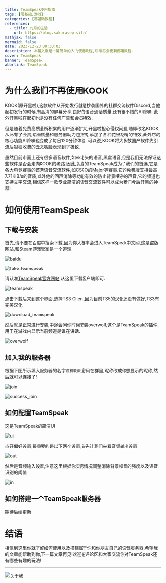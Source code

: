 ```yaml
---
title: TeamSpeak使用指南
tags: [零基础,游戏]
categories: [零基础教程]
references:
  - title: 九月的生活
    url: https://blog.sakurasep.site/
mathjax: false
mermaid: false
date: 2023-12-23 00:30:03
description: 本篇文章是一篇简单的入门使用教程,后续将会更新部署教程.
cover: TeamSpeak
banner: TeamSpeak
abbrlink: TeamSpeak
---
```


# 为什么我们不再使用KOOK

  KOOK(原开黑啦),这款软件从开始发行就是抄袭国外的社群交流软件Discord,当他起初发行的时候,有高清的屏幕分享,良好的语音通话质量,还有很不错的AI降噪. 此外开黑啦在起初也是没有任何广告和会员特效.

  但是随着免费高质量所积累的用户逐渐扩大,开黑啦担心侵权问题,随即改名KOOK,从此有了会员,语音质量和服务器助力包挂钩,添加了各种花里胡哨的特效,此外它的核心功能AI降噪也变成了每日120分钟体验. 可以说,KOOK将大多数国产软件先引流后狠狠收费的丑恶嘴脸表现到了极致.

  虽然目前市面上还有很多语音软件,如vk老头的语音,黑盒语音,但是我们无法保证这些软件是否会走向KOOK的老路.因此,免费的TeamSpeak成为了我们的首选,它是各大电竞赛事的首选语音交流软件,如CSGO的Major等赛事.它的免费版支持最高7.71KiB/s的音质,此外他的回声消除等功能有效的防止背景嘈杂的声音,它的频道也支持文字交流,相信这样一款专业简洁的语音交流软件可以成为我们今后开黑的神器!

# 如何使用TeamSpeak

## 下载与安装

  首先,请不要在百度中搜索下载,因为你大概率会进入TeamSpeak中文网,这是盗版网站,和Steam游戏管家是一个道理

  ![baidu](../../img/TeamSpeak使用指南/baidu.png)

  ![fake_teamspeak](../../img/TeamSpeak使用指南/fake_teamspeak.png)

  请认准[TeamSpeak官方网站](https://teamspeak.com/zh-CN/),从这里下载客户端即可.

  ![teamspeak](../../img/TeamSpeak使用指南/teamspeak.png)

  点击下载后来到这个界面,选择TS3 Client,因为目前TS5的汉化还没有做好,TS3有完美汉化

  ![download_teamspeak](../../img/TeamSpeak使用指南/download_teamspeak.png)

  然后就是正常进行安装,中途会问你时候安装overwolf,这个是TeamSpeak的插件,用于在游戏内显示当前频道是谁在讲话.

  ![overwolf](../../img/TeamSpeak使用指南/overwolf.png)

## 加入我的服务器

  根据下图所示填入服务器的名字`没有软蛋`,密码在群里,昵称改成你想显示的昵称,然后就可以连接了!

  ![join](../../img/TeamSpeak使用指南/join.png)

  ![success_join](../../img/TeamSpeak使用指南/success_join.png)

## 如何配置TeamSpeak

  这是TeamSpeak的简洁UI

  ![ui](../../img/TeamSpeak使用指南/ui.png)  

  点开偏好设置,最重要的是以下两个设置,首先让我们来看音频输出设置

  ![out](../../img/TeamSpeak使用指南/out.png)

  然后是音频输入设置,注意这里根据你实际情况调整消除背景噪音的强度以及语音识别的阈值

  ![in](../../img/TeamSpeak使用指南/in.png)

## 如何搭建一个TeamSpeak服务器

  期待后续更新

# 结语

  相信到这里你就了解如何使用以及搭建属于你和你朋友自己的语音服务器,希望我的文章能帮助到你,下一篇文章再见!欢迎在评论区和大家交流你对TeamSpeak还有哪些有趣的玩法!

---

  ![关于我](https://cdn.sakurasep.site/Website/About_Me.png)